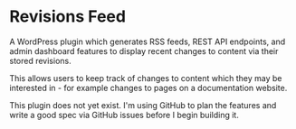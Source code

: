 # Revisions Feed

A WordPress plugin which generates RSS feeds, REST API endpoints, and admin dashboard features to display recent changes to content via their stored revisions.

This allows users to keep track of changes to content which they may be interested in - for example changes to pages on a documentation website.

This plugin does not yet exist. I'm using GitHub to plan the features and write a good spec via GitHub issues before I begin building it.
